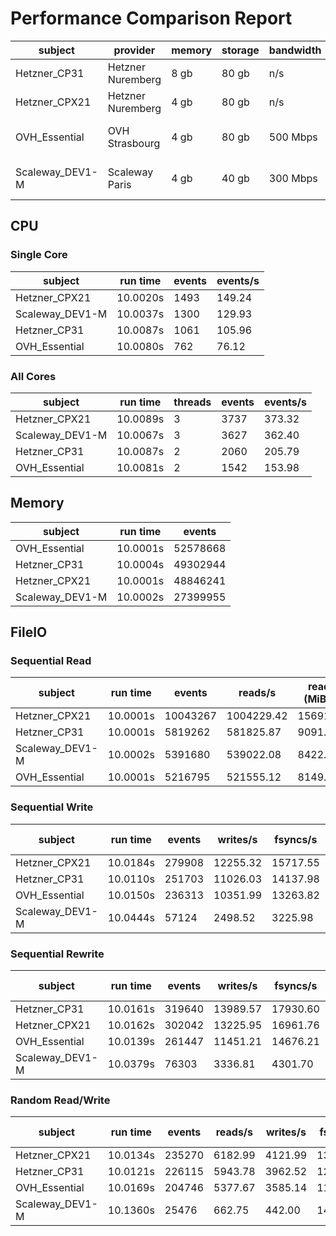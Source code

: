 # Performance Comparison Report

|subject|provider|memory|storage|bandwidth|traffic|ping|price|
|-|-|-|-|-|-|-|-|
|Hetzner_CP31|Hetzner Nuremberg|8 gb|80 gb|n/s|20 tb|44 ms|10.77€/mo (IVA incl.)|
|Hetzner_CPX21|Hetzner Nuremberg|4 gb|80 gb|n/s|20 tb|44 ms|8.35€/mo (IVA incl.)|
|OVH_Essential|OVH Strasbourg|4 gb|80 gb|500 Mbps|unlimited|40 ms|12.10€/mo (10€ + IVA 21%)|
|Scaleway_DEV1-M|Scaleway Paris|4 gb|40 gb|300 Mbps|n/s|32 ms|9.67€/mo (7.99€ + IVA 21%)|
## CPU

### Single Core
|subject|run time|events|events/s|
|-|-|-|-|
|Hetzner_CPX21|10.0020s|1493|149.24|
|Scaleway_DEV1-M|10.0037s|1300|129.93|
|Hetzner_CP31|10.0087s|1061|105.96|
|OVH_Essential|10.0080s|762|76.12|

### All Cores
|subject|run time|threads|events|events/s|
|-|-|-|-|-|
|Hetzner_CPX21|10.0089s|3|3737|373.32|
|Scaleway_DEV1-M|10.0067s|3|3627|362.40|
|Hetzner_CP31|10.0087s|2|2060|205.79|
|OVH_Essential|10.0081s|2|1542|153.98|

## Memory

|subject|run time|events|
|-|-|-|
|OVH_Essential|10.0001s|52578668|
|Hetzner_CP31|10.0004s|49302944|
|Hetzner_CPX21|10.0001s|48846241|
|Scaleway_DEV1-M|10.0002s|27399955|

## FileIO

### Sequential Read
|subject|run time|events|reads/s|reads (MiB/s)|
|-|-|-|-|-|
|Hetzner_CPX21|10.0001s|10043267|1004229.42|15691.08|
|Hetzner_CP31|10.0001s|5819262|581825.87|9091.03|
|Scaleway_DEV1-M|10.0002s|5391680|539022.08|8422.22|
|OVH_Essential|10.0001s|5216795|521555.12|8149.30|

### Sequential Write
|subject|run time|events|writes/s|fsyncs/s|writes (MiB/s)|
|-|-|-|-|-|-|
|Hetzner_CPX21|10.0184s|279908|12255.32|15717.55|191.49|
|Hetzner_CP31|10.0110s|251703|11026.03|14137.98|172.28|
|OVH_Essential|10.0150s|236313|10351.99|13263.82|161.75|
|Scaleway_DEV1-M|10.0444s|57124|2498.52|3225.98|39.04|

### Sequential Rewrite
|subject|run time|events|writes/s|fsyncs/s|writes (MiB/s)|
|-|-|-|-|-|-|
|Hetzner_CP31|10.0161s|319640|13989.57|17930.60|218.59|
|Hetzner_CPX21|10.0162s|302042|13225.95|16961.76|206.66|
|OVH_Essential|10.0139s|261447|11451.21|14676.21|178.93|
|Scaleway_DEV1-M|10.0379s|76303|3336.81|4301.70|52.14|

### Random Read/Write
|subject|run time|events|reads/s|writes/s|fsyncs/s|reads (MiB/s)|writes (MiB/s)|
|-|-|-|-|-|-|-|-|
|Hetzner_CPX21|10.0134s|235270|6182.99|4121.99|13226.13|96.61|64.41|
|Hetzner_CP31|10.0121s|226115|5943.78|3962.52|12699.54|92.87|61.91|
|OVH_Essential|10.0169s|204746|5377.67|3585.14|11497.69|84.03|56.02|
|Scaleway_DEV1-M|10.1360s|25476|662.75|442.00|1446.04|10.36|6.91|

